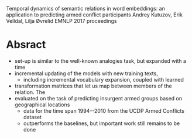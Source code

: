 Temporal dynamics of semantic relations in word embeddings:
  an application to predicting armed conflict participants
Andrey Kutuzov, Erik Velldal, Lilja Øvrelid
EMNLP 2017 proceedings

# Absract

* set-up is similar to the well-known analogies task, but expanded with a time
* incremental updating of the models with new training texts,
  * including incremental vocabulary expansion, coupled with learned
* transformation matrices that let us map between members of the relation.  The
* evaluated on the task of predicting insurgent armed groups based on
  geographical locations
  * data for the time span 1994--2010 from the UCDP Armed Conflicts dataset
  * outperforms the baselines, but important work still remains to be done
